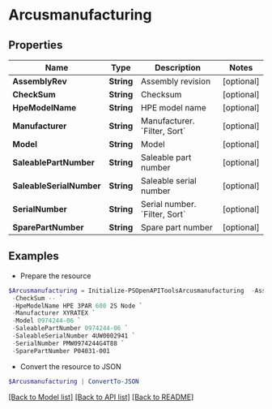 # Arcusmanufacturing
## Properties

Name | Type | Description | Notes
------------ | ------------- | ------------- | -------------
**AssemblyRev** | **String** | Assembly revision | [optional] 
**CheckSum** | **String** | Checksum | [optional] 
**HpeModelName** | **String** | HPE model name | [optional] 
**Manufacturer** | **String** | Manufacturer. &#x60;Filter, Sort&#x60; | [optional] 
**Model** | **String** | Model | [optional] 
**SaleablePartNumber** | **String** | Saleable part number | [optional] 
**SaleableSerialNumber** | **String** | Saleable serial number | [optional] 
**SerialNumber** | **String** | Serial number. &#x60;Filter, Sort&#x60; | [optional] 
**SparePartNumber** | **String** | Spare part number | [optional] 

## Examples

- Prepare the resource
```powershell
$Arcusmanufacturing = Initialize-PSOpenAPIToolsArcusmanufacturing  -AssemblyRev 002* `
 -CheckSum -- `
 -HpeModelName HPE 3PAR 600 2S Node `
 -Manufacturer XYRATEX `
 -Model 0974244-06 `
 -SaleablePartNumber 0974244-06 `
 -SaleableSerialNumber 4UW0002941 `
 -SerialNumber PMW0974244G4T88 `
 -SparePartNumber P04031-001
```

- Convert the resource to JSON
```powershell
$Arcusmanufacturing | ConvertTo-JSON
```

[[Back to Model list]](../README.md#documentation-for-models) [[Back to API list]](../README.md#documentation-for-api-endpoints) [[Back to README]](../README.md)

